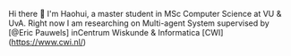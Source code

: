 Hi there 👋 I'm Haohui, a master student in MSc Computer Science at VU & UvA. Right now I am researching on Multi-agent System supervised by [@Eric Pauwels] inCentrum Wiskunde & Informatica [CWI] (https://www.cwi.nl/) 

<!--
**HarryZhangHH/HarryZhangHH** is a ✨ _special_ ✨ repository because its `README.md` (this file) appears on your GitHub profile.

Here are some ideas to get you started:

- 🔭 I’m currently working on ...
- 🌱 I’m currently learning ...
- 👯 I’m looking to collaborate on ...
- 🤔 I’m looking for help with ...
- 💬 Ask me about ...
- 📫 How to reach me: ...
- 😄 Pronouns: ...
- ⚡ Fun fact: ...
-->
